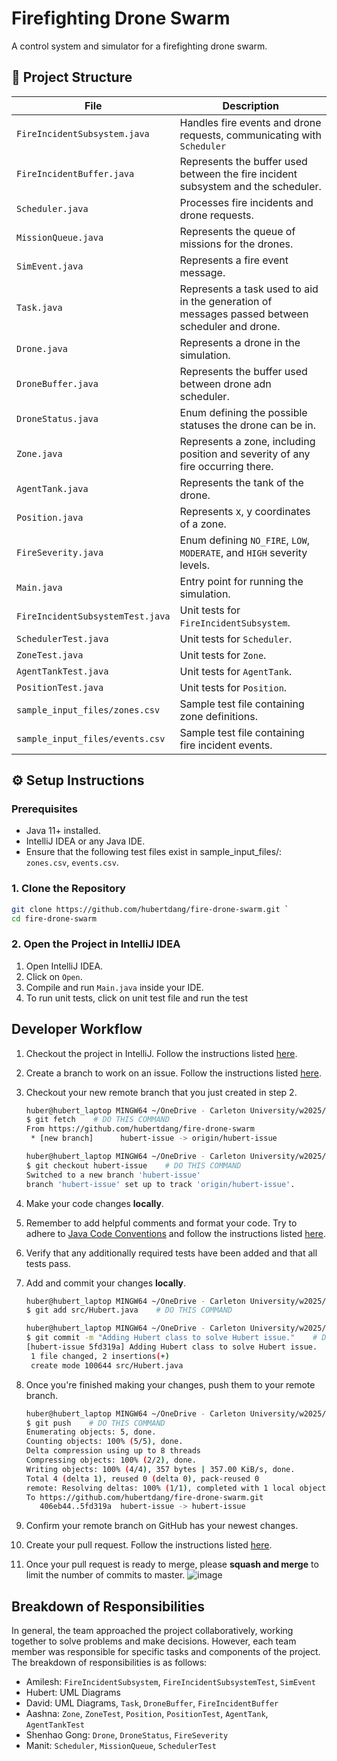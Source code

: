 # Firefighting Drone Swarm

A control system and simulator for a firefighting drone swarm.

## 📂 Project Structure

| **File**                         | **Description**                                                                                 |
|----------------------------------|-------------------------------------------------------------------------------------------------|
| `FireIncidentSubsystem.java`     | Handles fire events and drone requests, communicating with `Scheduler`                          |
| `FireIncidentBuffer.java`        | Represents the buffer used between the fire incident subsystem and the scheduler.               |
| `Scheduler.java`                 | Processes fire incidents and drone requests.                                                    |
| `MissionQueue.java`              | Represents the queue of missions for the drones.                                                |
| `SimEvent.java`                  | Represents a fire event message.                                                                |
| `Task.java`                      | Represents a task used to aid in the generation of messages passed between scheduler and drone. |
| `Drone.java`                     | Represents a drone in the simulation.                                                           |
| `DroneBuffer.java`               | Represents the buffer used between drone adn scheduler.                                         |
| `DroneStatus.java`               | Enum defining the possible statuses the drone can be in.                                        |
| `Zone.java`                      | Represents a zone, including position and severity of any fire occurring there.                 |
| `AgentTank.java`                 | Represents the tank of the drone.                                                               |
| `Position.java`                  | Represents x, y coordinates of a zone.                                                          |
| `FireSeverity.java`              | Enum defining `NO_FIRE`, `LOW`, `MODERATE`, and `HIGH` severity levels.                         |
| `Main.java`                      | Entry point for running the simulation.                                                         |
| `FireIncidentSubsystemTest.java` | Unit tests for `FireIncidentSubsystem`.                                                         |
| `SchedulerTest.java`             | Unit tests for `Scheduler`.                                                                     |
| `ZoneTest.java`                  | Unit tests for `Zone`.                                                                          |
| `AgentTankTest.java`             | Unit tests for `AgentTank`.                                                                     |
| `PositionTest.java`              | Unit tests for `Position`.                                                                      |
| `sample_input_files/zones.csv`   | Sample test file containing zone definitions.                                                   |
| `sample_input_files/events.csv`  | Sample test file containing fire incident events.                                               |

## ⚙️ Setup Instructions

### **Prerequisites**
- Java 11+ installed.
- IntelliJ IDEA or any Java IDE.
- Ensure that the following test files exist in sample_input_files/: `zones.csv`, `events.csv`.

### **1. Clone the Repository**
```sh
git clone https://github.com/hubertdang/fire-drone-swarm.git `
cd fire-drone-swarm
```
### **2. Open the Project in IntelliJ IDEA**
1. Open IntelliJ IDEA.
2. Click on `Open`.
3. Compile and run `Main.java` inside your IDE.
4. To run unit tests, click on unit test file and run the test

## Developer Workflow

1. Checkout the project in IntelliJ. Follow the instructions listed [here](https://www.jetbrains.com/help/idea/manage-projects-hosted-on-github.html#clone-from-GitHub).

2. Create a branch to work on an issue. Follow the instructions listed [here](https://docs.github.com/en/issues/tracking-your-work-with-issues/using-issues/creating-a-branch-for-an-issue).

3. Checkout your new remote branch that you just created in step 2.
    ```bash
    huber@hubert_laptop MINGW64 ~/OneDrive - Carleton University/w2025/SYSC3303/project/FireDroneSwarm (master)
    $ git fetch    # DO THIS COMMAND
    From https://github.com/hubertdang/fire-drone-swarm
     * [new branch]      hubert-issue -> origin/hubert-issue

    huber@hubert_laptop MINGW64 ~/OneDrive - Carleton University/w2025/SYSC3303/project/FireDroneSwarm (master)
    $ git checkout hubert-issue    # DO THIS COMMAND
    Switched to a new branch 'hubert-issue'
    branch 'hubert-issue' set up to track 'origin/hubert-issue'.
    ```

4. Make your code changes **locally**.

5. Remember to add helpful comments and format your code. Try to adhere to [Java Code Conventions](https://www.oracle.com/docs/tech/java/codeconventions.pdf) and follow the instructions listed [here](https://www.jetbrains.com/help/idea/reformat-and-rearrange-code.html#reformat_file).

6. Verify that any additionally required tests have been added and that all tests pass.

7. Add and commit your changes **locally**.
    ```bash
    huber@hubert_laptop MINGW64 ~/OneDrive - Carleton University/w2025/SYSC3303/project/FireDroneSwarm (hubert- issue)
    $ git add src/Hubert.java    # DO THIS COMMAND

    huber@hubert_laptop MINGW64 ~/OneDrive - Carleton University/w2025/SYSC3303/project/FireDroneSwarm (hubert-issue)
    $ git commit -m "Adding Hubert class to solve Hubert issue."    # DO THIS COMMAND
    [hubert-issue 5fd319a] Adding Hubert class to solve Hubert issue.
     1 file changed, 2 insertions(+)
     create mode 100644 src/Hubert.java
    ```

8. Once you're finished making your changes, push them to your remote branch.
    ```bash
    huber@hubert_laptop MINGW64 ~/OneDrive - Carleton University/w2025/SYSC3303/project/FireDroneSwarm (hubert-issue)
    $ git push    # DO THIS COMMAND
    Enumerating objects: 5, done.
    Counting objects: 100% (5/5), done.
    Delta compression using up to 8 threads
    Compressing objects: 100% (2/2), done.
    Writing objects: 100% (4/4), 357 bytes | 357.00 KiB/s, done.
    Total 4 (delta 1), reused 0 (delta 0), pack-reused 0
    remote: Resolving deltas: 100% (1/1), completed with 1 local object.
    To https://github.com/hubertdang/fire-drone-swarm.git
       406eb44..5fd319a  hubert-issue -> hubert-issue
    ```

9. Confirm your remote branch on GitHub has your newest changes.
10. Create your pull request. Follow the instructions listed [here](https://docs.github.com/en/pull-requests/collaborating-with-pull-requests/proposing-changes-to-your-work-with-pull-requests/creating-a-pull-request#creating-the-pull-request).
11. Once your pull request is ready to merge, please **squash and merge** to limit the number of commits to master.
![image](https://github.com/user-attachments/assets/e829f914-5a12-4ec0-a8e7-1ee3f6358397)

## Breakdown of Responsibilities
In general, the team approached the project collaboratively, working together to solve problems and make decisions. However, each team member was responsible for specific tasks and components of the project. 
The breakdown of responsibilities is as follows:
- Amilesh: `FireIncidentSubsystem`, `FireIncidentSubsystemTest`, `SimEvent`
- Hubert: UML Diagrams
- David: UML Diagrams, `Task`, `DroneBuffer`, `FireIncidentBuffer`
- Aashna: `Zone`, `ZoneTest`, `Position`, `PositionTest`, `AgentTank`, `AgentTankTest`
- Shenhao Gong: `Drone`, `DroneStatus`, `FireSeverity`
- Manit: `Scheduler`, `MissionQueue`, `SchedulerTest`

